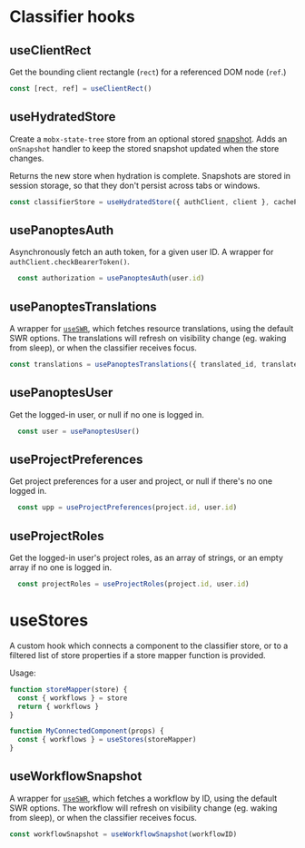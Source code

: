 # Classifier hooks

## useClientRect

Get the bounding client rectangle (`rect`) for a referenced DOM node (`ref`.)

```js
const [rect, ref] = useClientRect()
```

## useHydratedStore

Create a `mobx-state-tree` store from an optional stored [snapshot](https://mobx-state-tree.js.org/concepts/snapshots). Adds an `onSnapshot` handler to keep the stored snapshot updated when the store changes.

Returns the new store when hydration is complete. Snapshots are stored in session storage, so that they don't persist across tabs or windows.

```js
const classifierStore = useHydratedStore({ authClient, client }, cachePanoptesData = false, storageKey)
```
## usePanoptesAuth

Asynchronously fetch an auth token, for a given user ID. A wrapper for `authClient.checkBearerToken()`.

```js
  const authorization = usePanoptesAuth(user.id)
```

## usePanoptesTranslations

A wrapper for [`useSWR`](https://swr.vercel.app/), which fetches resource translations, using the default SWR options. The translations will refresh on visibility change (eg. waking from sleep), or when the classifier receives focus.

```js
const translations = usePanoptesTranslations({ translated_id, translated_type, language })
```

## usePanoptesUser

Get the logged-in user, or null if no one is logged in.

```js
  const user = usePanoptesUser()
```

## useProjectPreferences

Get project preferences for a user and project, or null if there's no one logged in.
```js
  const upp = useProjectPreferences(project.id, user.id)
```

## useProjectRoles

Get the logged-in user's project roles, as an array of strings, or an empty array if no one is logged in.

```js
  const projectRoles = useProjectRoles(project.id, user.id)
```

# useStores
  
A custom hook which connects a component to the classifier store, or to a filtered list of store properties if a store  mapper function is provided.

Usage:
```js
function storeMapper(store) {
  const { workflows } = store
  return { workflows }
}

function MyConnectedComponent(props) {
  const { workflows } = useStores(storeMapper)
}
```

## useWorkflowSnapshot

A wrapper for [`useSWR`](https://swr.vercel.app/), which fetches a workflow by ID, using the default SWR options. The workflow will refresh on visibility change (eg. waking from sleep), or when the classifier receives focus.

```js
const workflowSnapshot = useWorkflowSnapshot(workflowID)
```